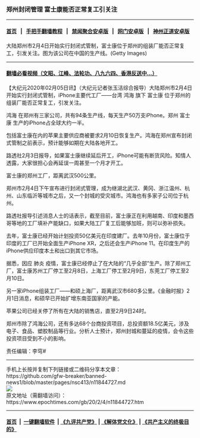 ### 郑州封闭管理 富士康能否正常复工引关注
------------------------

#### [首页](https://github.com/gfw-breaker/banned-news1/blob/master/README.md) &nbsp;&nbsp;|&nbsp;&nbsp; [手把手翻墙教程](https://github.com/gfw-breaker/guides/wiki) &nbsp;&nbsp;|&nbsp;&nbsp; [禁闻聚合安卓版](https://github.com/gfw-breaker/bn-android) &nbsp;&nbsp;|&nbsp;&nbsp; [网门安卓版](https://github.com/oGate2/oGate) &nbsp;&nbsp;|&nbsp;&nbsp; [神州正道安卓版](https://github.com/SzzdOgate/update) 



<div><img alt="" class="aligncenter wp-post-image" src="https://i.epochtimes.com/assets/uploads/2019/05/20190514-HUAMING-HONGKONG-03-600x400.jpg"/>
<div class="red16 caption">
 大陆郑州市2月4日开始实行封闭式管制，富士康位于郑州的组装厂能否正常复工，引发关注。图为该公司在中国的生产线。(Getty Images)
</div>
</div><hr/>

#### [翻墙必看视频（文昭、江峰、法轮功、八九六四、香港反送中...）](https://github.com/gfw-breaker/banned-news1/blob/master/pages/link3.md)

<div><p>
 【大纪元2020年02月05日讯】（大纪元记者张玉洁综合报导）大陆郑州市2月4日开始实行封闭式管制，iPhone主要代工厂——台湾
 <ok href="https://www.epochtimes.com/gb/tag/%E9%B8%BF%E6%B5%B7.html">
  鸿海
 </ok>
 旗下
 <ok href="https://www.epochtimes.com/gb/tag/%E5%AF%8C%E5%A3%AB%E5%BA%B7.html">
  富士康
 </ok>
 位于郑州的组装厂能否正常复工，引发关注。
</p>
<p>
 <ok href="https://www.epochtimes.com/gb/tag/%E9%B8%BF%E6%B5%B7.html">
  鸿海
 </ok>
 在郑州有三家公司，共有94条生产线，每天生产50万支iPhone。郑州
 <ok href="https://www.epochtimes.com/gb/tag/%E5%AF%8C%E5%A3%AB%E5%BA%B7.html">
  富士康
 </ok>
 生产的iPhone占全球大约一半。
</p>
<p>
 包括富士康在内的苹果主要供应商被要求2月10日恢复生产。鸿海在郑州宣布封闭式管制之前表示，预计能够如期在大陆各地开工。
</p>
<p>
 路透社2月3日报导，如果富士康继续延后开工，iPhone可能有断货风险。知情人透露，大家很担心会再延误一周甚至一个月才开工。
</p>
<p>
 富士康的郑州工厂，距离武汉500公里。
</p>
<p>
 郑州市2月4日下午宣布进行封闭式管理，成为继湖北武汉、黄冈、浙江温州、杭州、山东临沂等城市之后，又一个封城的受灾城市。鸿海也有多家子公司位于杭州。
</p>
<p>
 路透社报导引述消息人士的话表示，截至目前，富士康正在利用越南、印度和墨西哥等地的工厂填补产能缺口，如果大陆工厂复工后能够加班，则可以弥补损失。
</p>
<p>
 去年，富士康已经开始计划投资50亿美元在印度建厂。去年10月份，富士康位于印度的工厂已开始全面生产iPhone XR，之后还会生产iPhone 11。在印度生产的iPhone供应印度本土和出口到其它市场。
</p>
<p>
 据悉，因应
 <ok href="https://www.epochtimes.com/gb/tag/%E8%82%BA%E7%82%8E.html">
  肺炎
 </ok>
 疫情，富士康已经停止了在大陆的“几乎全部”生产。除了郑州工厂，富士康苏州工厂停工至2月8日，上海工厂停工至2月9日，东莞工厂停工至2月10日。
</p>
<p>
 另一家iPhone组装工厂——和硕上海厂，距离武汉市680多公里。《金融时报》2月1日消息，和硕早已开始扩增东南亚国家的产能。
</p>
<p>
 苹果公司已经关停了所有在大陆的销售店，直至2月9日24时。
</p>
<p>
 郑州市除了鸿海公司，还有多达68个台商投资项目，总投资额18.5亿美元，涉及电子、食品、塑胶制品等行业。分析人士预计，郑州封城和蔓延的疫情，会令这些投资项目受到不小的影响。
</p>
<p>
 责任编辑：李穹#
</p>
</div>
<hr/>
手机上长按并复制下列链接或二维码分享本文章：<br/>
https://github.com/gfw-breaker/banned-news1/blob/master/pages/nsc413/n11844727.md <br/>
<a href='https://github.com/gfw-breaker/banned-news1/blob/master/pages/nsc413/n11844727.md'><img src='https://github.com/gfw-breaker/banned-news1/blob/master/pages/nsc413/n11844727.md.png'/></a> <br/>
原文地址（需翻墙访问）：https://www.epochtimes.com/gb/20/2/4/n11844727.htm


------------------------
#### [首页](https://github.com/gfw-breaker/banned-news1/blob/master/README.md) &nbsp;|&nbsp; [一键翻墙软件](https://github.com/gfw-breaker/nogfw/blob/master/README.md) &nbsp;| [《九评共产党》](https://github.com/gfw-breaker/9ping.md/blob/master/README.md#九评之一评共产党是什么) | [《解体党文化》](https://github.com/gfw-breaker/jtdwh.md/blob/master/README.md) | [《共产主义的终极目的》](https://github.com/gfw-breaker/gczydzjmd.md/blob/master/README.md)


<img src='http://gfw-breaker.win/banned-news/pages/nsc413/n11844727.md' width='0px' height='0px'/>
